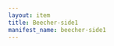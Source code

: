 ```yaml
---
layout: item
title: Beecher-side1
manifest_name: beecher-side1
---
```

<!-- Add an essay or interpretive material below this line,
using HTML or markdown.  Do not modify this file above this line -->
